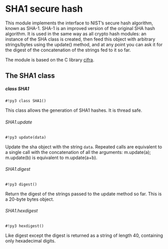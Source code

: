 <!-- module: sha1 -->
# SHA1 secure hash

This module implements the interface to NIST’s secure hash algorithm, known as SHA-1. SHA-1 is an improved version of
the original SHA hash algorithm. It is used in the same way as all crypto hash modules: an instance of the SHA class is
created, then feed this object with arbitrary strings/bytes using the update() method, and at any point you can ask it for the digest of the
concatenation of the strings fed to it so far.

The module is based on the C library [cifra](https://github.com/ctz/cifra).

## The SHA1 class

##### class SHA1

```#!py3 class SHA1()```

This class allows the generation of SHA1 hashes. It is thread safe.

###### SHA1.update

```#!py3 update(data)```

Update the sha object with the string ```data```. Repeated calls are equivalent to a single call with the concatenation of all
the arguments: m.update(a); m.update(b) is equivalent to m.update(a+b).

###### SHA1.digest

```#!py3 digest()```

Return the digest of the strings passed to the update method so far. This is a 20-byte bytes object.

###### SHA1.hexdigest

```#!py3 hexdigest()```

Like digest except the digest is returned as a string of length 40, containing only hexadecimal digits.

<!--stackedit_data:
eyJoaXN0b3J5IjpbMTE5OTE0ODEyNV19
-->